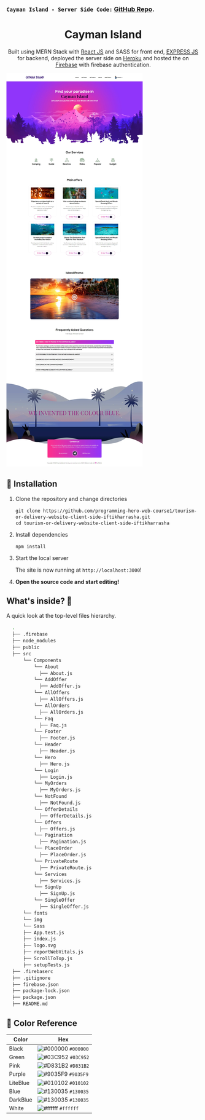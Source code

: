 ### `Cayman Island - Server Side Code:` [GitHub Repo](https://github.com/iftikharrasha/cayman-island-mern-server-side).

<h1 align="center">
  Cayman Island
</h1>
<p align="center">
  Built using MERN Stack with <a href="https://reactjs.org/" target="_blank">React JS</a> and SASS for front end, <a href="https://expressjs.com/" target="_blank">EXPRESS JS</a> for backend, deployed the server side on <a href="https://www.heroku.com/" target="_blank">Heroku</a> and hosted the on <a href="https://firebase.google.com/" target="_blank">Firebase</a> with firebase authentication.
</p>

![hero](./src/img/cayman-ui.webp)

## 🚀 Installation

1.  Clone the repository and change directories

    ```shell
    git clone https://github.com/programming-hero-web-course1/tourism-or-delivery-website-client-side-iftikharrasha.git
    cd tourism-or-delivery-website-client-side-iftikharrasha
    ```

2. Install dependencies

    ```shell
    npm install
    ```

3. Start the local server

    The site is now running at `http://localhost:3000`!
    

4.  **Open the source code and start editing!**


## What's inside? 🧐

A quick look at the top-level files hierarchy.

```sh
  .
  ├── .firebase 
  ├── node_modules
  ├── public 
  ├── src
      └── Components
          └── About
            ├── About.js
          └── AddOffer
            ├── AddOffer.js
          └── AllOffers
            ├── AllOffers.js
          └── AllOrders
            ├── AllOrders.js
          └── Faq
            ├── Faq.js
          └── Footer
            ├── Footer.js
          └── Header
            ├── Header.js
          └── Hero
            ├── Hero.js
          └── Login
            ├── Login.js
          └── MyOrders
            ├── MyOrders.js
          └── NotFound
            ├── NotFound.js
          └── OfferDetails
            ├── OfferDetails.js
          └── Offers
            ├── Offers.js
          └── Pagination
            ├── Pagination.js
          └── PlaceOrder
            ├── PlaceOrder.js
          └── PrivateRoute
            ├── PrivateRoute.js
          └── Services
            ├── Services.js
          └── SignUp
            ├── SignUp.js
          └── SingleOffer
            ├── SingleOffer.js
      └── fonts
      └── img
      └── Sass
      ├── App.test.js
      ├── index.js
      ├── logo.svg
      ├── reportWebVitals.js
      ├── ScrollToTop.js
      ├── setupTests.js
  ├── .firebaserc
  ├── .gitignore
  ├── firebase.json
  ├── package-lock.json
  ├── package.json
  ├── README.md
 ```
 
 ## 🎨 Color Reference
| Color          | Hex                                                                |
| -------------- | ------------------------------------------------------------------ |
| Black          | ![#000000](https://via.placeholder.com/10/0000?text=+) `#000000` |
| Green        | ![#03C952](https://via.placeholder.com/10/03C952?text=+) `#03C952` |
| Pink        | ![#D831B2](https://via.placeholder.com/10/D831B2?text=+) `#D831B2` |
| Purple        | ![#9035F9](https://via.placeholder.com/10/9035F9?text=+) `#9035F9` |
| LiteBlue        | ![#010102](https://via.placeholder.com/10/010102?text=+) `#010102` |
| Blue        | ![#130035](https://via.placeholder.com/10/130035?text=+) `#130035` |
| DarkBlue        | ![#130035](https://via.placeholder.com/10/130035?text=+) `#130035` |
| White          | ![#ffffff](https://via.placeholder.com/10/ffffff?text=+) `#ffffff` |


